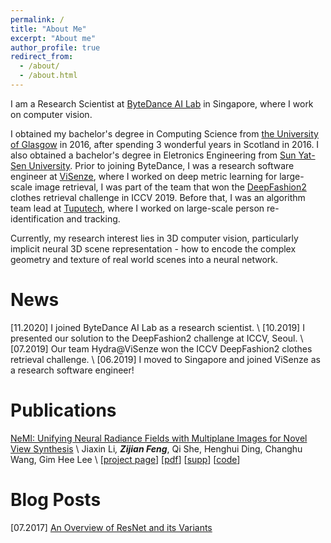 ```yaml
---
permalink: /
title: "About Me"
excerpt: "About me"
author_profile: true
redirect_from: 
  - /about/
  - /about.html
---
```


I am a Research Scientist at [ByteDance AI Lab](https://ailab.bytedance.com/) in Singapore, where I work on computer vision.

I obtained my bachelor's degree in Computing Science from [the University of Glasgow](gla.ac.uk) in 2016, after spending 3 wonderful years in Scotland in 2016. I also obtained a bachelor's degree in Eletronics Engineering from [Sun Yat-Sen University](www.sysu.edu.cn). Prior to joining ByteDance, I was a research software engineer at [ViSenze](https://www.visenze.com/), where I worked on deep metric learning for large-scale image retrieval, I was part of the team that won the [DeepFashion2](https://sites.google.com/view/cvcreative/deepfashion2) clothes retrieval challenge in ICCV 2019. Before that, I was an algorithm team lead at [Tuputech](https://www.tuputech.com/home), where I worked on large-scale person re-identification and tracking.

Currently, my research interest lies in 3D computer vision, particularly implicit neural 3D scene representation - how to encode the complex geometry and texture of real world scenes into a neural network. 

# News

[11.2020] I joined ByteDance AI Lab as a research scientist. \\
[10.2019] I presented our solution to the DeepFashion2 challenge at ICCV, Seoul. \\
[07.2019] Our team Hydra@ViSenze won the ICCV DeepFashion2 clothes retrieval challenge. \\
[06.2019] I moved to Singapore and joined ViSenze as a research software engineer!

# Publications

[NeMI: Unifying Neural Radiance Fields with Multiplane Images for Novel View Synthesis](coming_soon) \\
Jiaxin Li<sup>*</sup>, **Zijian Feng**<sup>*</sup>, Qi She, Henghui Ding, Changhu Wang, Gim Hee Lee \\
\[[project page](https://vincentfung13.github.io/projects/nemi)\] \[[pdf](coming_soon)\] \[[supp](coming_soon)\] \[[code](coming_soon)\]

# Blog Posts

[07.2017] [An Overview of ResNet and its Variants](https://towardsdatascience.com/an-overview-of-resnet-and-its-variants-5281e2f56035) 
